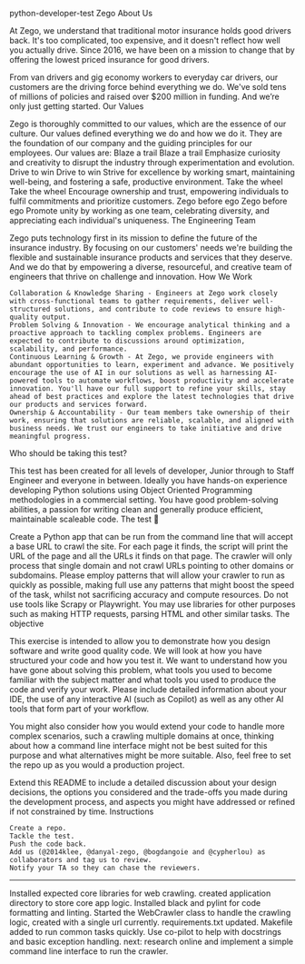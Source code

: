 python-developer-test
Zego
About Us

At Zego, we understand that traditional motor insurance holds good drivers back. It's too complicated, too expensive, and it doesn't reflect how well you actually drive. Since 2016, we have been on a mission to change that by offering the lowest priced insurance for good drivers.

From van drivers and gig economy workers to everyday car drivers, our customers are the driving force behind everything we do. We've sold tens of millions of policies and raised over $200 million in funding. And we’re only just getting started.
Our Values

Zego is thoroughly committed to our values, which are the essence of our culture. Our values defined everything we do and how we do it. They are the foundation of our company and the guiding principles for our employees. Our values are:
Blaze a trail	Blaze a trail	Emphasize curiosity and creativity to disrupt the industry through experimentation and evolution.
Drive to win	Drive to win	Strive for excellence by working smart, maintaining well-being, and fostering a safe, productive environment.
Take the wheel	Take the wheel	Encourage ownership and trust, empowering individuals to fulfil commitments and prioritize customers.
Zego before ego	Zego before ego	Promote unity by working as one team, celebrating diversity, and appreciating each individual's uniqueness.
The Engineering Team

Zego puts technology first in its mission to define the future of the insurance industry. By focusing on our customers' needs we're building the flexible and sustainable insurance products and services that they deserve. And we do that by empowering a diverse, resourceful, and creative team of engineers that thrive on challenge and innovation.
How We Work

    Collaboration & Knowledge Sharing - Engineers at Zego work closely with cross-functional teams to gather requirements, deliver well-structured solutions, and contribute to code reviews to ensure high-quality output.
    Problem Solving & Innovation - We encourage analytical thinking and a proactive approach to tackling complex problems. Engineers are expected to contribute to discussions around optimization, scalability, and performance.
    Continuous Learning & Growth - At Zego, we provide engineers with abundant opportunities to learn, experiment and advance. We positively encourage the use of AI in our solutions as well as harnessing AI-powered tools to automate workflows, boost productivity and accelerate innovation. You'll have our full support to refine your skills, stay ahead of best practices and explore the latest technologies that drive our products and services forward.
    Ownership & Accountability - Our team members take ownership of their work, ensuring that solutions are reliable, scalable, and aligned with business needs. We trust our engineers to take initiative and drive meaningful progress.

Who should be taking this test?

This test has been created for all levels of developer, Junior through to Staff Engineer and everyone in between. Ideally you have hands-on experience developing Python solutions using Object Oriented Programming methodologies in a commercial setting. You have good problem-solving abilities, a passion for writing clean and generally produce efficient, maintainable scaleable code.
The test 🧪

Create a Python app that can be run from the command line that will accept a base URL to crawl the site. For each page it finds, the script will print the URL of the page and all the URLs it finds on that page. The crawler will only process that single domain and not crawl URLs pointing to other domains or subdomains. Please employ patterns that will allow your crawler to run as quickly as possible, making full use any patterns that might boost the speed of the task, whilst not sacrificing accuracy and compute resources. Do not use tools like Scrapy or Playwright. You may use libraries for other purposes such as making HTTP requests, parsing HTML and other similar tasks.
The objective

This exercise is intended to allow you to demonstrate how you design software and write good quality code. We will look at how you have structured your code and how you test it. We want to understand how you have gone about solving this problem, what tools you used to become familiar with the subject matter and what tools you used to produce the code and verify your work. Please include detailed information about your IDE, the use of any interactive AI (such as Copilot) as well as any other AI tools that form part of your workflow.

You might also consider how you would extend your code to handle more complex scenarios, such a crawling multiple domains at once, thinking about how a command line interface might not be best suited for this purpose and what alternatives might be more suitable. Also, feel free to set the repo up as you would a production project.

Extend this README to include a detailed discussion about your design decisions, the options you considered and the trade-offs you made during the development process, and aspects you might have addressed or refined if not constrained by time.
Instructions

    Create a repo.
    Tackle the test.
    Push the code back.
    Add us (@2014klee, @danyal-zego, @bogdangoie and @cypherlou) as collaborators and tag us to review.
    Notify your TA so they can chase the reviewers.


---- 

Installed expected core libraries for web crawling.
created application directory to store core app logic.
Installed black and pylint for code formatting and linting.
Started the WebCrawler class to handle the crawling logic, created with a single url currently.
requirements.txt updated.
Makefile added to run common tasks quickly.
Use co-pilot to help with docstrings and basic exception handling.
next: research online and implement a simple command line interface to run the crawler.
